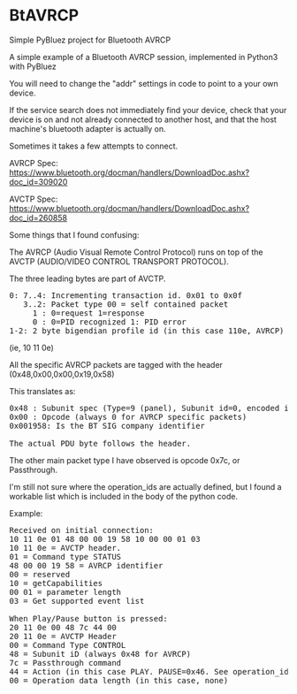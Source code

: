 # BtAVRCP
Simple PyBluez project for Bluetooth AVRCP 

A simple example of a Bluetooth AVRCP session, implemented in Python3 with PyBluez

You will need to change the "addr" settings in code to point to a your own device. 

If the service search does not immediately find your device, check that your device is on and not already connected to another host, and that the host machine's bluetooth adapter is actually on.

Sometimes it takes a few attempts to connect.

AVRCP Spec: https://www.bluetooth.org/docman/handlers/DownloadDoc.ashx?doc_id=309020

AVCTP Spec: https://www.bluetooth.org/docman/handlers/DownloadDoc.ashx?doc_id=260858

Some things that I found confusing:

The AVRCP (Audio Visual Remote Control Protocol) runs on top of the AVCTP (AUDIO/VIDEO CONTROL
TRANSPORT PROTOCOL).

The three leading bytes are part of AVCTP.
<pre>
0: 7..4: Incrementing transaction id. 0x01 to 0x0f
   3..2: Packet type 00 = self contained packet
     1 : 0=request 1=response
     0 : 0=PID recognized 1: PID error
1-2: 2 byte bigendian profile id (in this case 110e, AVRCP)
</pre>
(ie, 10 11 0e)

All the specific AVRCP packets are tagged with the header (0x48,0x00,0x00,0x19,0x58)

This translates as:
<pre>
0x48 : Subunit spec (Type=9 (panel), Subunit id=0, encoded in bits 7..3 and 2..1 respectively)
0x00 : Opcode (always 0 for AVRCP specific packets)
0x001958: Is the BT SIG company identifier

The actual PDU byte follows the header.
</pre>
The other main packet type I have observed is opcode 0x7c, or Passthrough. 

I'm still not sure where the operation_ids are actually defined, but I found a workable list which is included in the body of the python code.

Example:
<pre>
Received on initial connection:
10 11 0e 01 48 00 00 19 58 10 00 00 01 03 
10 11 0e = AVCTP header.
01 = Command type STATUS
48 00 00 19 58 = AVRCP identifier
00 = reserved
10 = getCapabilities
00 01 = parameter length
03 = Get supported event list

When Play/Pause button is pressed:
20 11 0e 00 48 7c 44 00 
20 11 0e = AVCTP Header
00 = Command Type CONTROL
48 = Subunit iD (always 0x48 for AVRCP)
7c = Passthrough command
44 = Action (in this case PLAY. PAUSE=0x46. See operation_ids in code. These tend to toggle)
00 = Operation data length (in this case, none)
</pre>

